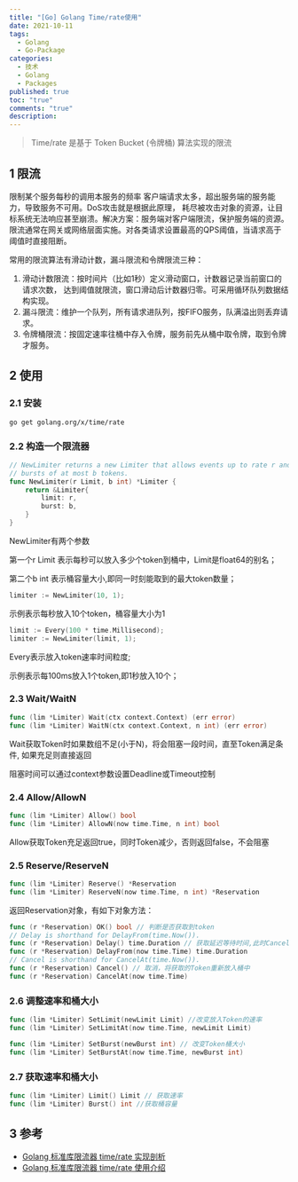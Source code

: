 ```yaml
---
title: "[Go] Golang Time/rate使用"
date: 2021-10-11
tags:
  - Golang
  - Go-Package
categories:
  - 技术
  - Golang
  - Packages
published: true
toc: "true"
comments: "true"
description:
---
```

> Time/rate 是基于 Token Bucket (令牌桶) 算法实现的限流

<!--more-->

## 1 限流

限制某个服务每秒的调用本服务的频率 客户端请求太多，超出服务端的服务能力，导致服务不可用。DoS攻击就是根据此原理， 耗尽被攻击对象的资源，让目标系统无法响应甚至崩溃。解决方案：服务端对客户端限流，保护服务端的资源。 限流通常在网关或网络层面实施。对各类请求设置最高的QPS阈值，当请求高于阈值时直接阻断。

常用的限流算法有滑动计数，漏斗限流和令牌限流三种：

1. 滑动计数限流：按时间片（比如1秒）定义滑动窗口，计数器记录当前窗口的请求次数， 达到阈值就限流，窗口滑动后计数器归零。可采用循环队列数据结构实现。
2. 漏斗限流：维护一个队列，所有请求进队列，按FIFO服务，队满溢出则丢弃请求。
3. 令牌桶限流：按固定速率往桶中存入令牌，服务前先从桶中取令牌，取到令牌才服务。

## 2 使用

### 2.1 安装

```
go get golang.org/x/time/rate
```

### 2.2 构造一个限流器

```go
// NewLimiter returns a new Limiter that allows events up to rate r and permits
// bursts of at most b tokens.
func NewLimiter(r Limit, b int) *Limiter {
    return &Limiter{
        limit: r,
        burst: b,
    }
}
```
NewLimiter有两个参数

第一个r Limit 表示每秒可以放入多少个token到桶中，Limit是float64的别名；

第二个b int 表示桶容量大小,即同一时刻能取到的最大token数量；

```go
limiter := NewLimiter(10, 1);
```

示例表示每秒放入10个token，桶容量大小为1

```go
limit := Every(100 * time.Millisecond);
limiter := NewLimiter(limit, 1);
```

Every表示放入token速率时间粒度;

示例表示每100ms放入1个token,即1秒放入10个；

### 2.3 Wait/WaitN

```go
func (lim *Limiter) Wait(ctx context.Context) (err error)
func (lim *Limiter) WaitN(ctx context.Context, n int) (err error)
```
Wait获取Token时如果数组不足(小于N)，将会阻塞一段时间，直至Token满足条件, 如果充足则直接返回

阻塞时间可以通过context参数设置Deadline或Timeout控制

### 2.4 Allow/AllowN

```go
func (lim *Limiter) Allow() bool
func (lim *Limiter) AllowN(now time.Time, n int) bool
```
Allow获取Token充足返回true，同时Token减少，否则返回false，不会阻塞

### 2.5 Reserve/ReserveN

```go
func (lim *Limiter) Reserve() *Reservation
func (lim *Limiter) ReserveN(now time.Time, n int) *Reservation
```
返回Reservation对象，有如下对象方法：

```go
func (r *Reservation) OK() bool // 判断是否获取到token
// Delay is shorthand for DelayFrom(time.Now()).
func (r *Reservation) Delay() time.Duration // 获取延迟等待时间,此时Cancel不起作用
func (r *Reservation) DelayFrom(now time.Time) time.Duration
// Cancel is shorthand for CancelAt(time.Now()).
func (r *Reservation) Cancel() // 取消，将获取的Token重新放入桶中
func (r *Reservation) CancelAt(now time.Time)
```
### 2.6 调整速率和桶大小

```go
func (lim *Limiter) SetLimit(newLimit Limit) //改变放入Token的速率
func (lim *Limiter) SetLimitAt(now time.Time, newLimit Limit)

func (lim *Limiter) SetBurst(newBurst int) // 改变Token桶大小
func (lim *Limiter) SetBurstAt(now time.Time, newBurst int)
```
### 2.7 获取速率和桶大小

```go
func (lim *Limiter) Limit() Limit // 获取速率
func (lim *Limiter) Burst() int //获取桶容量
```
## 3 参考

- [Golang 标准库限流器 time/rate 实现剖析](https://www.cyhone.com/articles/analisys-of-golang-rate/)
- [Golang 标准库限流器 time/rate 使用介绍](https://www.cyhone.com/articles/usage-of-golang-rate/)



